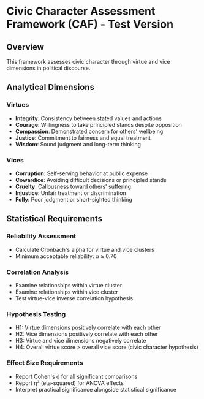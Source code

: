 # Civic Character Assessment Framework (CAF) - Test Version

## Overview
This framework assesses civic character through virtue and vice dimensions in political discourse.

## Analytical Dimensions

### Virtues
- **Integrity**: Consistency between stated values and actions
- **Courage**: Willingness to take principled stands despite opposition  
- **Compassion**: Demonstrated concern for others' wellbeing
- **Justice**: Commitment to fairness and equal treatment
- **Wisdom**: Sound judgment and long-term thinking

### Vices  
- **Corruption**: Self-serving behavior at public expense
- **Cowardice**: Avoiding difficult decisions or principled stands
- **Cruelty**: Callousness toward others' suffering
- **Injustice**: Unfair treatment or discrimination
- **Folly**: Poor judgment or short-sighted thinking

## Statistical Requirements

### Reliability Assessment
- Calculate Cronbach's alpha for virtue and vice clusters
- Minimum acceptable reliability: α ≥ 0.70

### Correlation Analysis
- Examine relationships within virtue cluster
- Examine relationships within vice cluster
- Test virtue-vice inverse correlation hypothesis

### Hypothesis Testing
- H1: Virtue dimensions positively correlate with each other
- H2: Vice dimensions positively correlate with each other  
- H3: Virtue and vice dimensions negatively correlate
- H4: Overall virtue score > overall vice score (civic character hypothesis)

### Effect Size Requirements
- Report Cohen's d for all significant comparisons
- Report η² (eta-squared) for ANOVA effects
- Interpret practical significance alongside statistical significance 
